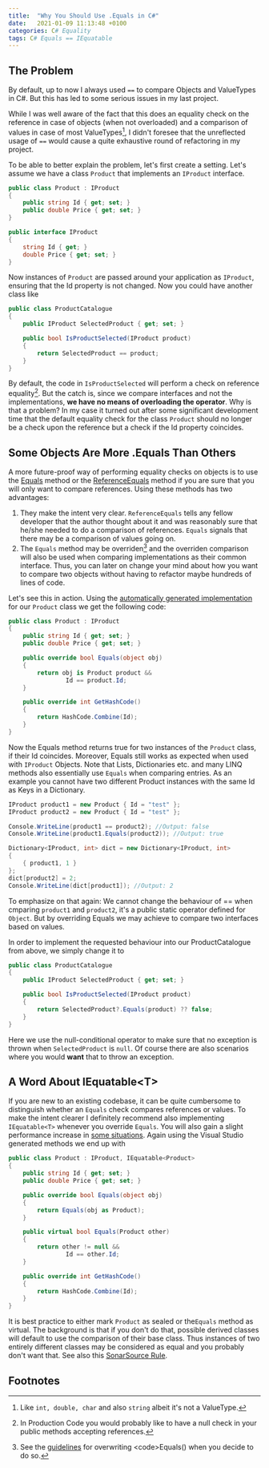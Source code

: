 ```yaml
---
title:  "Why You Should Use .Equals in C#"
date:   2021-01-09 11:13:48 +0100
categories: C# Equality
tags: C# Equals == IEquatable
---
```


## The Problem
By default, up to now I always used <code>==</code> to compare Objects and ValueTypes in C#. But this has led to some serious issues in my last project.

While I was well aware of the fact that this does an equality check on the reference in case of objects (when not overloaded) and a comparison of values in case of most ValueTypes[^1], I didn't foresee that the unreflected usage of <code>==</code> would cause a quite exhaustive round of refactoring in my project.

To be able to better explain the problem, let's first create a setting. Let's assume we have a class <code>Product</code> that implements an <code>IProduct</code> interface.

~~~c#
public class Product : IProduct
{
    public string Id { get; set; }
    public double Price { get; set; }
}
~~~

~~~c#
public interface IProduct
{
    string Id { get; }
    double Price { get; set; }
}
~~~

Now instances of <code>Product</code> are passed around your application as <code>IProduct</code>, ensuring that the Id property is not changed. Now you could have another class like

~~~csharp 
public class ProductCatalogue
{
    public IProduct SelectedProduct { get; set; }

    public bool IsProductSelected(IProduct product)
    {
        return SelectedProduct == product;
    }
}
~~~

By default, the code in <code>IsProductSelected</code> will perform a check on reference equality[^2]. But the catch is, since we compare interfaces and not the implementations, **we have no means of overloading the operator**. Why is that a problem? In my case it turned out after some significant development time that the default equality check for the class <code>Product</code> should no longer be a check upon the reference but a check if the Id property coincides.

## Some Objects Are More .Equals Than Others
A more future-proof way of performing equality checks on objects is to use the [Equals](https://docs.microsoft.com/de-de/dotnet/api/system.object.equals?view=net-5.0) method or the [ReferenceEquals](https://docs.microsoft.com/de-de/dotnet/api/system.object.referenceequals?view=net-5.0) method if you are sure that you will only want to compare references. Using these methods has two advantages:

1. They make the intent very clear. <code>ReferenceEquals</code> tells any fellow developer that the author thought about it and was reasonably sure that he/she needed to do a comparison of references. <code>Equals</code> signals that there may be a comparison of values going on.
2. The <code>Equals</code> method may be overriden[^3] and the overriden comparison will also be used when comparing implementations as their common interface. Thus, you can later on change your mind about how you want to compare two objects without having to refactor maybe hundreds of lines of code.

Let's see this in action. Using the [automatically generated implementation](https://docs.microsoft.com/de-de/visualstudio/ide/reference/generate-equals-gethashcode-methods?view=vs-2019) for our <code>Product</code> class we get the following code:

~~~c#
public class Product : IProduct
{
    public string Id { get; set; }
    public double Price { get; set; }

    public override bool Equals(object obj)
    {
        return obj is Product product &&
                Id == product.Id;
    }

    public override int GetHashCode()
    {
        return HashCode.Combine(Id);
    }
}
~~~

Now the Equals method returns true for two instances of the <code>Product</code> class, if their Id coincides. Moreover, Equals still works as expected when used with <code>IProduct</code> Objects. Note that Lists, Dictionaries etc. and many LINQ methods also essentially use <code>Equals</code> when comparing entries. As an example you cannot have two different Product instances with the same Id as Keys in a Dictionary.

~~~c#
IProduct product1 = new Product { Id = "test" };
IProduct product2 = new Product { Id = "test" };

Console.WriteLine(product1 == product2); //Output: false
Console.WriteLine(product1.Equals(product2)); //Output: true 

Dictionary<IProduct, int> dict = new Dictionary<IProduct, int> 
{ 
    { product1, 1 } 
};
dict[product2] = 2;
Console.WriteLine(dict[product1]); //Output: 2
~~~

To emphasize on that again: We cannot change the behaviour of == when cmparing <code>product1</code> and <code>product2</code>, it's a public static operator defined for <code>Object</code>. But by overriding Equals we may achieve to compare two interfaces based on values.

In order to implement the requested behaviour into our ProductCatalogue from above, we simply change it to
~~~c#
public class ProductCatalogue
{
    public IProduct SelectedProduct { get; set; }

    public bool IsProductSelected(IProduct product)
    {
        return SelectedProduct?.Equals(product) ?? false;
    }
}
~~~

Here we use the null-conditional operator to make sure that no exception is thrown when <code>SelectedProduct</code> is <code>null</code>. Of course there are also scenarios where you would **want** that to throw an exception.

## A Word About IEquatable&lt;T&gt;
If you are new to an existing codebase, it can be quite cumbersome to distinguish whether an <code>Equals</code> check compares references or values. To make the intent clearer I definitely recommend also implementing <code>IEquatable&lt;T&gt;</code> whenever you override <code>Equals</code>. You will also gain a slight performance increase in [some situations](https://stackoverflow.com/a/19241925).
Again using the Visual Studio generated methods we end up with 

~~~c#
public class Product : IProduct, IEquatable<Product>
{
    public string Id { get; set; }
    public double Price { get; set; }

    public override bool Equals(object obj)
    {
        return Equals(obj as Product);
    }

    public virtual bool Equals(Product other)
    {
        return other != null &&
                Id == other.Id;
    }

    public override int GetHashCode()
    {
        return HashCode.Combine(Id);
    }
}
~~~

It is best practice to either mark <code>Product</code> as sealed or the<code>Equals</code> method as virtual. The background is that if you don't do that, possible derived classes will default to use the comparison of their base class. Thus instances of two entirely different classes may be considered as equal and you probably don't want that. See also this [SonarSource Rule](https://rules.sonarsource.com/csharp/RSPEC-4035).

## Footnotes
[^1]: Like <code>int, double, char</code> and also <code>string</code> albeit it's not a ValueType.
[^2]: In Production Code you would probably like to have a null check in your public methods accepting references.
[^3]: See the [guidelines](https://docs.microsoft.com/en-us/previous-versions/ms173147(v=vs.90)?redirectedfrom=MSDN) for overwriting <code>Equals()</code> when you decide to do so.